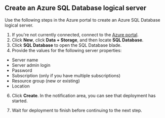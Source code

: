 
<!--
includes/sql-database-create-new-server-portal.md

Latest Freshness check:  2016-04-11 , carlrab.

As of circa 2016-04-11, the following topics might include this include:
articles/sql-database/sql-database-get-started-tutorial.md

-->
## <a name="create-an-azure-sql-database-logical-server"></a>Create an Azure SQL Database logical server

Use the following steps in the Azure portal to create an Azure SQL Database logical server.

1. If you're not currently connected, connect to the [Azure portal](http://portal.azure.com).
2. Click **New**, click **Data + Storage**, and then locate **SQL Database**.
3. Click **SQL Database** to open the SQL Database blade.
5. Provide the values for the following server properties:

 - Server name
 - Server admin login
 - Password
 - Subscription (only if you have multiple subscriptions)
 - Resource group (new or existing)
 - Location


6.  Click **Create**. In the notification area, you can see that deployment has started.

7. Wait for deployment to finish before continuing to the next step.

